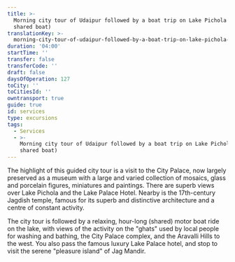 ```yaml
---
title: >-
  Morning city tour of Udaipur followed by a boat trip on Lake Pichola (by
  shared boat)
translationKey: >-
  morning-city-tour-of-udaipur-followed-by-a-boat-trip-on-lake-pichola-by-shared-boat
duration: '04:00'
startTime: ''
transfer: false
transferCode: ''
draft: false
daysOfOperation: 127
toCity: ''
toCitiesId: ''
owntransport: true
guide: true
id: services
type: excursions
tags:
  - Services
  - >-
    Morning city tour of Udaipur followed by a boat trip on Lake Pichola (by
    shared boat)
---
```

The highlight of this guided city tour is a visit to the City Palace, now largely preserved as a museum with a large and varied collection of mosaics, glass and porcelain figures, miniatures and paintings. There are superb views over Lake Pichola and the Lake Palace Hotel. Nearby is the 17th-century Jagdish temple, famous for its superb and distinctive architecture and a centre of constant activity.     

The city tour is followed by a relaxing, hour-long (shared) motor boat ride on the lake, with views of the activity on the "ghats" used by local people for washing and bathing, the City Palace complex, and the Aravalli Hills to the west. You also pass the famous luxury Lake Palace hotel, and stop to visit the serene "pleasure island" of Jag Mandir.